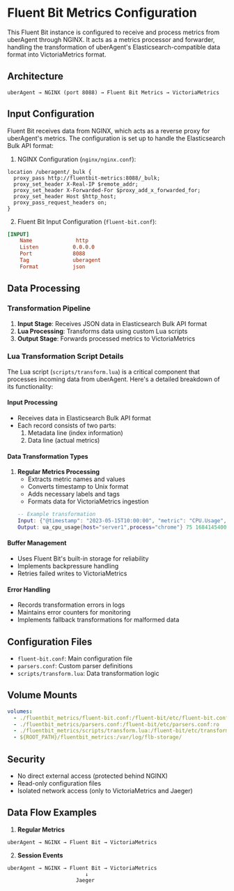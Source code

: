 # Fluent Bit Metrics Configuration

This Fluent Bit instance is configured to receive and process metrics from uberAgent through NGINX. It acts as a metrics processor and forwarder, handling the transformation of uberAgent's Elasticsearch-compatible data format into VictoriaMetrics format.

## Architecture

```
uberAgent → NGINX (port 8088) → Fluent Bit Metrics → VictoriaMetrics
```

## Input Configuration

Fluent Bit receives data from NGINX, which acts as a reverse proxy for uberAgent's metrics. The configuration is set up to handle the Elasticsearch Bulk API format:

1. NGINX Configuration (`nginx/nginx.conf`):
```nginx
location /uberagent/_bulk {
  proxy_pass http://fluentbit-metrics:8088/_bulk;
  proxy_set_header X-Real-IP $remote_addr;
  proxy_set_header X-Forwarded-For $proxy_add_x_forwarded_for;
  proxy_set_header Host $http_host;
  proxy_pass_request_headers on;
}
```

2. Fluent Bit Input Configuration (`fluent-bit.conf`):
```ini
[INPUT]
    Name              http
    Listen           0.0.0.0
    Port             8088
    Tag              uberagent
    Format           json
```

## Data Processing

### Transformation Pipeline

1. **Input Stage**: Receives JSON data in Elasticsearch Bulk API format
2. **Lua Processing**: Transforms data using custom Lua scripts
3. **Output Stage**: Forwards processed metrics to VictoriaMetrics

### Lua Transformation Script Details

The Lua script (`scripts/transform.lua`) is a critical component that processes incoming data from uberAgent. Here's a detailed breakdown of its functionality:

#### Input Processing
- Receives data in Elasticsearch Bulk API format
- Each record consists of two parts:
  1. Metadata line (index information)
  2. Data line (actual metrics)

#### Data Transformation Types

1. **Regular Metrics Processing**
   - Extracts metric names and values
   - Converts timestamp to Unix format
   - Adds necessary labels and tags
   - Formats data for VictoriaMetrics ingestion
   ```lua
   -- Example transformation
   Input: {"@timestamp": "2023-05-15T10:00:00", "metric": "CPU.Usage", "value": 75}
   Output: ua_cpu_usage{host="server1",process="chrome"} 75 1684145400
   ```

#### Buffer Management
- Uses Fluent Bit's built-in storage for reliability
- Implements backpressure handling
- Retries failed writes to VictoriaMetrics

#### Error Handling
- Records transformation errors in logs
- Maintains error counters for monitoring
- Implements fallback transformations for malformed data

## Configuration Files

- `fluent-bit.conf`: Main configuration file
- `parsers.conf`: Custom parser definitions
- `scripts/transform.lua`: Data transformation logic


## Volume Mounts

```yaml
volumes:
  - ./fluentbit_metrics/fluent-bit.conf:/fluent-bit/etc/fluent-bit.conf:ro
  - ./fluentbit_metrics/parsers.conf:/fluent-bit/etc/parsers.conf:ro
  - ./fluentbit_metrics/scripts/transform.lua:/fluent-bit/etc/transform.lua:ro
  - ${ROOT_PATH}/fluentbit_metrics:/var/log/flb-storage/
```

## Security

- No direct external access (protected behind NGINX)
- Read-only configuration files
- Isolated network access (only to VictoriaMetrics and Jaeger)

## Data Flow Examples

1. **Regular Metrics**
```
uberAgent → NGINX → Fluent Bit → VictoriaMetrics
```

2. **Session Events**
```
uberAgent → NGINX → Fluent Bit → VictoriaMetrics
                         ↓
                      Jaeger
```
